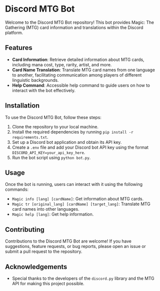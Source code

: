 # Discord MTG Bot

Welcome to the Discord MTG Bot repository! This bot provides Magic: The Gathering (MTG) card information and translations within the Discord platform.

## Features

- **Card Information**: Retrieve detailed information about MTG cards, including mana cost, type, rarity, artist, and more.
- **Card Name Translation**: Translate MTG card names from one language to another, facilitating communication among players of different linguistic backgrounds.
- **Help Command**: Accessible help command to guide users on how to interact with the bot effectively.

## Installation

To use the Discord MTG Bot, follow these steps:

1. Clone the repository to your local machine.
2. Install the required dependencies by running `pip install -r requirements.txt`.
3. Set up a Discord bot application and obtain its API key.
4. Create a `.env` file and add your Discord bot API key using the format `DISCORD_API_KEY=your_api_key_here`.
5. Run the bot script using `python bot.py`.

## Usage

Once the bot is running, users can interact with it using the following commands:

- `Magic info [lang] [cardName]`: Get information about MTG cards.
- `Magic tr [original_lang] [cardName] [target_lang]`: Translate MTG card names into other languages.
- `Magic help [lang]`: Get help information.

## Contributing

Contributions to the Discord MTG Bot are welcome! If you have suggestions, feature requests, or bug reports, please open an issue or submit a pull request to the repository.


## Acknowledgements

- Special thanks to the developers of the `discord.py` library and the MTG API for making this project possible.
